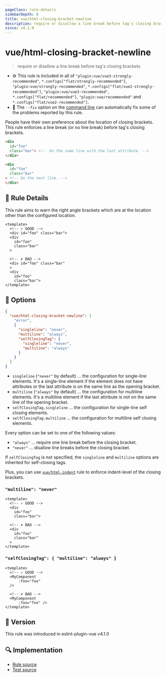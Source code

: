 ```yaml
---
pageClass: rule-details
sidebarDepth: 0
title: vue/html-closing-bracket-newline
description: require or disallow a line break before tag's closing brackets
since: v4.1.0
---
```


# vue/html-closing-bracket-newline

> require or disallow a line break before tag's closing brackets

- :gear: This rule is included in all of `"plugin:vue/vue3-strongly-recommended"`, `*.configs["flat/strongly-recommended"]`, `"plugin:vue/strongly-recommended"`, `*.configs["flat/vue2-strongly-recommended"]`, `"plugin:vue/vue3-recommended"`, `*.configs["flat/recommended"]`, `"plugin:vue/recommended"` and `*.configs["flat/vue2-recommended"]`.
- :wrench: The `--fix` option on the [command line](https://eslint.org/docs/user-guide/command-line-interface#fixing-problems) can automatically fix some of the problems reported by this rule.

People have their own preference about the location of closing brackets.
This rule enforces a line break (or no line break) before tag's closing brackets.

```html
<div
  id="foo"
  class="bar"> <!-- On the same line with the last attribute. -->
</div>

<div
  id="foo"
  class="bar"
> <!-- On the next line. -->
</div>
```

## :book: Rule Details

This rule aims to warn the right angle brackets which are at the location other than the configured location.

<eslint-code-block fix :rules="{'vue/html-closing-bracket-newline': ['error']}">

```vue
<template>
  <!-- ✓ GOOD -->
  <div id="foo" class="bar">
  <div
    id="foo"
    class="bar"
  >

  <!-- ✗ BAD -->
  <div id="foo" class="bar"
  >
  <div
    id="foo"
    class="bar">
</template>
```

</eslint-code-block>

## :wrench: Options

```json
{
  "vue/html-closing-bracket-newline": [
    "error",
    {
      "singleline": "never",
      "multiline": "always",
      "selfClosingTag": {
        "singleline": "never",
        "multiline": "always"
      }
    }
  ]
}
```

- `singleline` (`"never"` by default) ... the configuration for single-line elements. It's a single-line element if the element does not have attributes or the last attribute is on the same line as the opening bracket.
- `multiline` (`"always"` by default) ... the configuration for multiline elements. It's a multiline element if the last attribute is not on the same line of the opening bracket.
- `selfClosingTag.singleline` ... the configuration for single-line self closing elements.
- `selfClosingTag.multiline` ... the configuration for multiline self closing elements.

Every option can be set to one of the following values:

- `"always"` ... require one line break before the closing bracket.
- `"never"` ... disallow line breaks before the closing bracket.

If `selfClosingTag` is not specified, the `singleline` and `multiline` options are inherited for self-closing tags.

Plus, you can use [`vue/html-indent`](https://github.com/vuejs/eslint-plugin-vue/tree/master/docs/rules/html-indent.md) rule to enforce indent-level of the closing brackets.

### `"multiline": "never"`

<eslint-code-block fix :rules="{'vue/html-closing-bracket-newline': ['error', { 'multiline': 'never' }]}">

```vue
<template>
  <!-- ✓ GOOD -->
  <div
    id="foo"
    class="bar">

  <!-- ✗ BAD -->
  <div
    id="foo"
    class="bar"
  >
</template>
```

</eslint-code-block>

### `"selfClosingTag": { "multiline": "always" }`

<eslint-code-block fix :rules="{'vue/html-closing-bracket-newline': ['error', { 'selfClosingTag': {'multiline': 'always'} }]}">

```vue
<template>
  <!-- ✓ GOOD -->
  <MyComponent
      :foo="foo"
  />

  <!-- ✗ BAD -->
  <MyComponent
      :foo="foo" />
</template>
```

</eslint-code-block>

## :rocket: Version

This rule was introduced in eslint-plugin-vue v4.1.0

## :mag: Implementation

- [Rule source](https://github.com/vuejs/eslint-plugin-vue/blob/master/lib/rules/html-closing-bracket-newline.js)
- [Test source](https://github.com/vuejs/eslint-plugin-vue/blob/master/tests/lib/rules/html-closing-bracket-newline.js)
